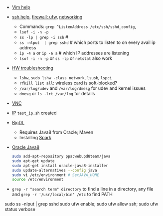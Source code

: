* [Vim help](https://www.cs.oberlin.edu/~kuperman/help/vim/)
* [ssh help](https://askubuntu.com/questions/48555/how-to-set-up-a-ubuntu-server-to-be-securely-available-from-internet), [firewall: ufw](https://www.cyberciti.biz/faq/ufw-allow-incoming-ssh-connections-from-a-specific-ip-address-subnet-on-ubuntu-debian/), [networking](https://unix.stackexchange.com/questions/54975/how-to-check-that-a-daemon-is-listening-on-what-interface)
	- Commands: `grep ^ListenAddress /etc/ssh/sshd_config`, 
	- `lsof -i -n -p`
	- `ss -lp | grep -i ssh` # 
	- `ss -nlput  | grep sshd` # which ports to listen to on every avail ip address 
	- `ip -4 a` or `ip -6 a` # which IP addresses are listening 
	- `lsof -i -n -p` or `ss -lp` or `netstat` also work
* [HW troubleshooting](https://askubuntu.com/questions/14008/i-have-a-hardware-detection-problem-what-logs-do-i-need-to-look-into/61547)
	- `lshw`, `sudo lshw -class network`, `lsusb`, `lspci`
	- `rfkill list all`: wireless card is soft-blocked?
	- `/var/log/udev` and `/var/log/dmesg` for udev and kernel issues
	- `dmesg` or `ls -lrt /var/log` for details
* [VNC](https://www.digitalocean.com/community/tutorials/how-to-install-and-configure-vnc-on-ubuntu-14-04)
* [IP](https://askubuntu.com/questions/181723/connecting-to-ubuntu-server-via-ssh-externally)
  `test_ip.sh` created
* [BigDL](https://software.intel.com/en-us/articles/bigdl-scale-out-deep-learning-on-apache-spark-cluster)
	- Requires Java8 from Oracle; Maven
	- Installing [Spark](https://gist.github.com/domderen/27caeb7eb02118d71279)
* [Oracle Java8](https://www.digitalocean.com/community/tutorials/how-to-install-java-with-apt-get-on-ubuntu-16-04)
	```bash
	sudo add-apt-repository ppa:webupd8team/java
	sudo apt-get update
	sudo apt-get install oracle-java8-installer 
	sudo update-alternatives --config java 
	sudo vi /etc/environment # SetJAVA_HOME
	source /etc/environment
	```

* `grep -r "search term" directory` to find a line in a directory, any file and `grep -r '/usr/local/bin' /etc` to find PATH

sudo ss -nlput | grep sshd
sudo ufw enable; sudo ufw allow ssh; sudo ufw status verbose
